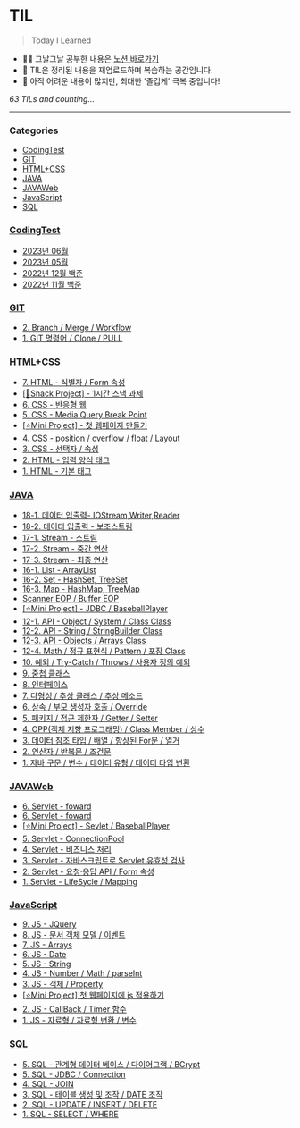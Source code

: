 # TIL
> Today I Learned

- ✍🏻 그날그날 공부한 내용은 [노션 바로가기](https://6suk.notion.site/d8178c919339498ca4d8a80ef05734f2?v=d4a48a1db91a401295b8cd0fcf1e45e0)
- 📑 TIL은 정리된 내용을 재업로드하며 복습하는 공간입니다.
- 🐣 아직 어려운 내용이 많지만, 최대한 '즐겁게' 극복 중입니다!


_63 TILs and counting..._

---

### Categories

- [CodingTest](#CodingTest)
- [GIT](#GIT)
- [HTML+CSS](#HTML+CSS)
- [JAVA](#JAVA)
- [JAVAWeb](#JAVAWeb)
- [JavaScript](#JavaScript)
- [SQL](#SQL)

### [CodingTest](#CodingTest)
- [2023년 06월](CodingTest/96.202306-All.md)
- [2023년 05월](CodingTest/97.202305-All.md)
- [2022년 12월 백준](CodingTest/98.202212-All.md)
- [2022년 11월 백준](CodingTest/99.202211-All.md)

### [GIT](#GIT)
- [2. Branch / Merge / Workflow](GIT/98.Branch_Merge_Workflow.md)
- [1. GIT 명령어 / Clone / PULL](GIT/99.명령어_Clone_PULL.md)

### [HTML+CSS](#HTML+CSS)
- [7. HTML - 식별자 / Form 속성](HTML+CSS/91.HTML-식별자_Form속성.md)
- [[🍪Snack Project] - 1시간 스낵 과제](HTML+CSS/92.SnackProject-1시간과제.md)
- [6. CSS - 반응형 웹](HTML+CSS/93.CSS-반응형웹.md)
- [5. CSS - Media Query Break Point](HTML+CSS/94.CSS-MediaQueryBreakPoint.md)
- [[⭐Mini Project] - 첫 웹페이지 만들기](HTML+CSS/95.Miniproject-FirstWebPage.md)
- [4. CSS - position / overflow / float / Layout](HTML+CSS/96.CSS-position-overflow-float-Layout-add.md)
- [3. CSS - 선택자 / 속성](HTML+CSS/97.CSS-선택자속성.md)
- [2. HTML - 입력 양식 태그](HTML+CSS/98.HTML-입력양식태그.md)
- [1. HTML - 기본 태그](HTML+CSS/99.HTML-기본태그.md)

### [JAVA](#JAVA)
- [18-1. 데이터 입출력- IOStream,Writer,Reader](JAVA/75.데이터입출력-IOStream_Writer_Reader.md)
- [18-2. 데이터 입출력 - 보조스트림](JAVA/76.데이터입출력-보조스트림.md)
- [17-1. Stream - 스트림](JAVA/77.Stream-스트림.md)
- [17-2. Stream - 중간 연산](JAVA/78.Stream-중간연산.md)
- [17-3. Stream - 최종 연산](JAVA/79.Stream-최종연산.md)
- [16-1. List - ArrayList](JAVA/80.List-ArrayList.md)
- [16-2. Set - HashSet, TreeSet](JAVA/81.Set-HashSet-TreeSet.md)
- [16-3. Map - HashMap, TreeMap](JAVA/82.Map-HashMap_TreeMap.md)
- [Scanner EOP / Buffer EOP](JAVA/83.Scanner-EOP_Buffer-EOP.md)
- [[⭐Mini Project] - JDBC / BaseballPlayer](JAVA/84.MiniProgect-BaseballPlayer.md)
- [12-1. API - Object / System / Class Class](JAVA/85.API-Object_System_Class.md)
- [12-2. API - String / StringBuilder Class](JAVA/86.API-String.md)
- [12-3. API - Objects / Arrays Class](JAVA/87.API-Objects,ArraysClass.md)
- [12-4. Math / 정규 표현식 / Pattern / 포장 Class](JAVA/89.API-MATH.md)
- [10. 예외 / Try-Catch / Throws / 사용자 정의 예외](JAVA/90.Throws_Exception.md)
- [9. 중첩 클래스](JAVA/91.중첩클래스.md)
- [8. 인터페이스](JAVA/92.인터페이스.md)
- [7. 다형성 / 추상 클래스 / 추상 메소드](JAVA/93.다형성_타입변환_추상클래스_추상메소드.md)
- [6. 상속 / 부모 생성자 호출 / Override](JAVA/94.상속_Override.md)
- [5. 패키지 / 접근 제한자 / Getter / Setter](JAVA/95.패키지_접근제한자_Getter와Setter.md)
- [4. OPP(객체 지향 프로그래밍) / Class Member / 상수](JAVA/96.OPP_ClassMember.md)
- [3. 데이터 참조 타입 / 배열 / 향상된 For문 / 열거](JAVA/97.데이터참조타입_배열_향상된For문_열거.md)
- [2. 연산자 / 반복문 / 조건문](JAVA/98.연산자_반복문_조건문.md)
- [1. 자바 구문 / 변수 / 데이터 유형 / 데이터 타입 변환](JAVA/99.JAVA기초.md)

### [JAVAWeb](#JAVAWeb)
- [6. Servlet - foward](JAVAWeb/93.Servlet-forward.md)
- [6. Servlet - foward](JAVAWeb/93.Servlet-foward.md)
- [[⭐Mini Project] - Sevlet / BaseballPlayer](JAVAWeb/94.MiniProject-BaseballPlayer.md)
- [5. Servlet - ConnectionPool](JAVAWeb/95.Servlet-ConnectionPool.md)
- [4. Servlet - 비즈니스 처리](JAVAWeb/96.Servlet-비즈니스처리.md)
- [3. Servlet - 자바스크립트로 Servlet 유효성 검사](JAVAWeb/97.Servlet-유효성검사byJS.md)
- [2. Servlet - 요청·응답 API / Form 속성](JAVAWeb/98.Servlet-reuest-response.md)
- [1. Servlet - LifeSycle / Mapping](JAVAWeb/99.Servlet-LifeSycle_Mapping.md)

### [JavaScript](#JavaScript)
- [9. JS - JQuery](JavaScript/90.JS-JQuery.md)
- [8. JS - 문서 객체 모델 / 이벤트](JavaScript/91.JS-문서객체_이벤트.md)
- [7. JS - Arrays](JavaScript/92.JS-Arrays.md)
- [6. JS - Date](JavaScript/93.JS-Date.md)
- [5. JS - String](JavaScript/94.JS-String.md)
- [4. JS - Number / Math / parseInt](JavaScript/95.JS-Number_Math_parseInt.md)
- [3. JS - 객체 / Property](JavaScript/96.JS-객체_Property.md)
- [[⭐Mini Project] 첫 웹페이지에 js 적용하기](JavaScript/97.Miniproject-AddJsMyWebpage.md)
- [2. JS - CallBack / Timer 함수](JavaScript/98.JS-CallBack_Timer.md)
- [1. JS - 자료형 / 자료형 변환 / 변수](JavaScript/99.JS-자료형_변수.md)

### [SQL](#SQL)
- [5. SQL - 관계형 데이터 베이스 / 다이어그램 / BCrypt](SQL/94.SQL-관계형데이터베이스.md)
- [5. SQL - JDBC / Connection](SQL/95.SQL-JDBC_Connection.md)
- [4. SQL - JOIN](SQL/96.SQL-JOIN.md)
- [3. SQL - 테이블 생성 및 조작 / DATE 조작](SQL/97.SQL-CREATETABLE-DATE.md)
- [2. SQL - UPDATE / INSERT / DELETE](SQL/98.SQL-UPDATE-INSERT-DELETE.md)
- [1. SQL - SELECT / WHERE](SQL/99.SQL-SELECT_WHERE.md)

[1]: https://simonwillison.net/2020/Apr/20/self-rewriting-readme/
[2]: https://github.com/jbranchaud/til

